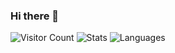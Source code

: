 ### Hi there 👋

![Visitor Count](https://profile-counter.glitch.me/jVirus/count.svg)
![Stats](https://github-readme-stats.vercel.app/api?username=jVirus&count_private=true&show_icons=true&hide=contribs&theme=dark)
![Languages](https://github-readme-stats.vercel.app/api/top-langs/?username=jVirus&layout=compact&theme=dark)

<!--
**jVirus/jVirus** is a ✨ _special_ ✨ repository because its `README.md` (this file) appears on your GitHub profile.

Here are some ideas to get you started:

- 🔭 I’m currently working on ...
- 🌱 I’m currently learning ...
- 👯 I’m looking to collaborate on ...
- 🤔 I’m looking for help with ...
- 💬 Ask me about ...
- 📫 How to reach me: ...
- 😄 Pronouns: ...
- ⚡ Fun fact: ...
-->
